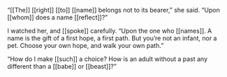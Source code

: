 “[[The]] [[right]] [[to]] [[name]] belongs not to its bearer,” she said. “Upon [[whom]] does a name [[reflect]]?”

I watched her, and [[spoke]] carefully. “Upon the one who [[names]]. A name is the gift of a first hope, a first path. But you’re not an infant, nor a pet. Choose your own hope, and walk your own path.”

“How do I make [[such]] a choice? How is an adult without a past any different than a [[babe]] or [[beast]]?”